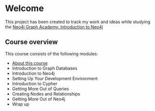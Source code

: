 # Welcome

This project has been created to track my work and ideas while studying the [Neo4j Graph Academy: Introduction to Neo4j](https://neo4j.com/graphacademy/online-training/introduction-to-neo4j)

## Course overview

This course consists of the following modules:

+ [About this course](https://neo4j.com/graphacademy/online-training/introduction-to-neo4j/part-0/#_about_this_course)
+ Introduction to Graph Databases
+ Introduction to Neo4j
+ Setting Up Your Development Environment
+ Introduction to Cypher
+ Getting More Out of Queries
+ Creating Nodes and Relationships
+ Getting More Out of Neo4j
+ Wrap up
